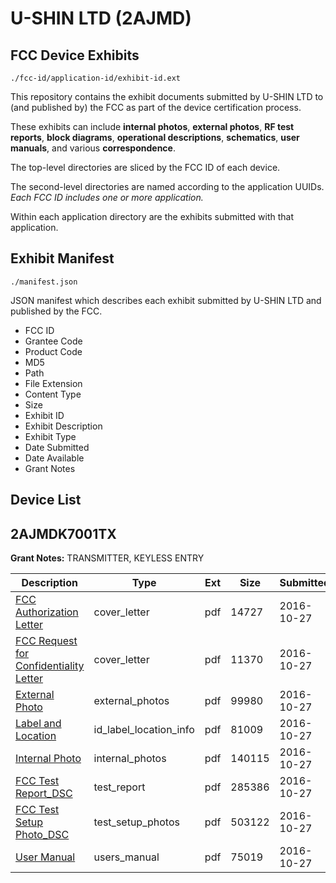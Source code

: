 # U-SHIN LTD (2AJMD)
## FCC Device Exhibits

```
./fcc-id/application-id/exhibit-id.ext
```

This repository contains the exhibit documents submitted by U-SHIN LTD to (and published by) the FCC as part of the device certification process.

These exhibits can include **internal photos**, **external photos**, **RF test reports**, **block diagrams**, **operational descriptions**, **schematics**, **user manuals**, and various **correspondence**.

The top-level directories are sliced by the FCC ID of each device.

The second-level directories are named according to the application UUIDs. *Each FCC ID includes one or more application.*

Within each application directory are the exhibits submitted with that application. 

## Exhibit Manifest

```
./manifest.json
```

JSON manifest which describes each exhibit submitted by U-SHIN LTD and published by the FCC.

- FCC ID
- Grantee Code
- Product Code
- MD5
- Path
- File Extension
- Content Type
- Size
- Exhibit ID
- Exhibit Description
- Exhibit Type
- Date Submitted
- Date Available
- Grant Notes

## Device List
## 2AJMDK7001TX
**Grant Notes:** TRANSMITTER, KEYLESS ENTRY

| Description | Type | Ext | Size | Submitted | Available |
| ----------- | ---- | --- | ---- | --------- | --------- |
| [FCC Authorization Letter](2AJMDK7001TX/9e70699239b68ea1cb428d0f8abb380e/3176562.pdf) | cover_letter | pdf | 14727 | 2016-10-27 | 2016-10-27 |
| [FCC Request for Confidentiality Letter](2AJMDK7001TX/9e70699239b68ea1cb428d0f8abb380e/3176563.pdf) | cover_letter | pdf | 11370 | 2016-10-27 | 2016-10-27 |
| [External Photo](2AJMDK7001TX/9e70699239b68ea1cb428d0f8abb380e/3176566.pdf) | external_photos | pdf | 99980 | 2016-10-27 | 2016-10-27 |
| [Label and Location](2AJMDK7001TX/9e70699239b68ea1cb428d0f8abb380e/3176569.pdf) | id_label_location_info | pdf | 81009 | 2016-10-27 | 2016-10-27 |
| [Internal Photo](2AJMDK7001TX/9e70699239b68ea1cb428d0f8abb380e/3176567.pdf) | internal_photos | pdf | 140115 | 2016-10-27 | 2016-10-27 |
| [FCC Test Report_DSC](2AJMDK7001TX/9e70699239b68ea1cb428d0f8abb380e/3176564.pdf) | test_report | pdf | 285386 | 2016-10-27 | 2016-10-27 |
| [FCC Test Setup Photo_DSC](2AJMDK7001TX/9e70699239b68ea1cb428d0f8abb380e/3176565.pdf) | test_setup_photos | pdf | 503122 | 2016-10-27 | 2016-10-27 |
| [User Manual](2AJMDK7001TX/9e70699239b68ea1cb428d0f8abb380e/3176568.pdf) | users_manual | pdf | 75019 | 2016-10-27 | 2016-10-27 |
